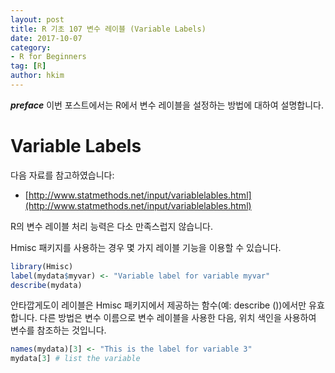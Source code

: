 ```yaml
---
layout: post  
title: R 기초 107 변수 레이블 (Variable Labels)  
date: 2017-10-07  
category:
- R for Beginners  
tag: [R]  
author: hkim  
---
```


***preface*** 이번 포스트에서는 R에서 변수 레이블을 설정하는 방법에 대하여 설명합니다.

# Variable Labels

다음 자료를 참고하였습니다:  
- [http://www.statmethods.net/input/variablelables.html](http://www.statmethods.net/input/variablelables.html)

R의 변수 레이블 처리 능력은 다소 만족스럽지 않습니다.

Hmisc 패키지를 사용하는 경우 몇 가지 레이블 기능을 이용할 수 있습니다.

```r
library(Hmisc)
label(mydata$myvar) <- "Variable label for variable myvar"
describe(mydata)
```

안타깝게도이 레이블은 Hmisc 패키지에서 제공하는 함수(예: describe ())에서만 유효합니다. 다른 방법은 변수 이름으로 변수 레이블을 사용한 다음, 위치 색인을 사용하여 변수를 참조하는 것입니다.

```r
names(mydata)[3] <- "This is the label for variable 3"
mydata[3] # list the variable
```
